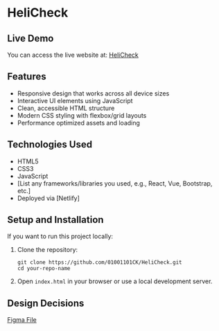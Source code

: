 # HeliCheck

## Live Demo
You can access the live website at: [HeliCheck](https://helicheck.netlify.app/)

## Features
- Responsive design that works across all device sizes
- Interactive UI elements using JavaScript
- Clean, accessible HTML structure
- Modern CSS styling with flexbox/grid layouts
- Performance optimized assets and loading

## Technologies Used
- HTML5
- CSS3
- JavaScript
- [List any frameworks/libraries you used, e.g., React, Vue, Bootstrap, etc.]
- Deployed via [Netlify]

## Setup and Installation
If you want to run this project locally:

1. Clone the repository:
   ```
   git clone https://github.com/01001101CK/HeliCheck.git
   cd your-repo-name
   ```

2. Open `index.html` in your browser or use a local development server.

## Design Decisions
[Figma File](https://www.figma.com/design/hB47rrcAHpkXmvtwTDpCvi/KoBold-Metals?node-id=14-1244&t=C0uU6cUoOyzlazD4-1)
